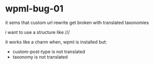 # wpml-bug-01
it sems that custom url rewrite get broken with translated taxonomies

i want to use a structure like
<domain>/<taxonomy-name>/<term-name>/<custom-post-type-slug>

it works like a charm when, wpml is installed but:
- custom-post-type is not translated
- taxonomy is not translated

